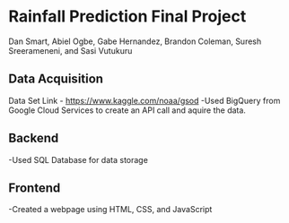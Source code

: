 # Rainfall Prediction Final Project
Dan Smart, Abiel Ogbe, Gabe Hernandez, Brandon Coleman, Suresh Sreerameneni, and Sasi Vutukuru

## Data Acquisition
Data Set Link - https://www.kaggle.com/noaa/gsod
-Used BigQuery from Google Cloud Services to create an API call and aquire the data.


## Backend
-Used SQL Database for data storage

## Frontend
-Created a webpage using HTML, CSS, and JavaScript
